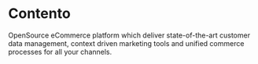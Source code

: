 # Contento
OpenSource eCommerce platform which deliver state-of-the-art customer data management, context driven marketing tools and unified commerce processes for all your channels.
